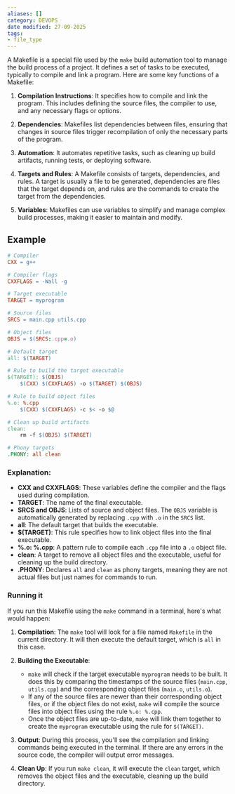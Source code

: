 ```yaml
---
aliases: []
category: DEVOPS
date modified: 27-09-2025
tags:
- file_type
---
```

A Makefile is a special file used by the `make` build automation tool to manage the build process of a project. It defines a set of tasks to be executed, typically to compile and link a program. Here are some key functions of a Makefile:

1. **Compilation Instructions**: It specifies how to compile and link the program. This includes defining the source files, the compiler to use, and any necessary flags or options.

2. **Dependencies**: Makefiles list dependencies between files, ensuring that changes in source files trigger recompilation of only the necessary parts of the program.

3. **Automation**: It automates repetitive tasks, such as cleaning up build artifacts, running tests, or deploying software.

4. **Targets and Rules**: A Makefile consists of targets, dependencies, and rules. A target is usually a file to be generated, dependencies are files that the target depends on, and rules are the commands to create the target from the dependencies.

5. **Variables**: Makefiles can use variables to simplify and manage complex build processes, making it easier to maintain and modify.

## Example

```makefile
# Compiler
CXX = g++

# Compiler flags
CXXFLAGS = -Wall -g

# Target executable
TARGET = myprogram

# Source files
SRCS = main.cpp utils.cpp

# Object files
OBJS = $(SRCS:.cpp=.o)

# Default target
all: $(TARGET)

# Rule to build the target executable
$(TARGET): $(OBJS)
	$(CXX) $(CXXFLAGS) -o $(TARGET) $(OBJS)

# Rule to build object files
%.o: %.cpp
	$(CXX) $(CXXFLAGS) -c $< -o $@

# Clean up build artifacts
clean:
	rm -f $(OBJS) $(TARGET)

# Phony targets
.PHONY: all clean
```

### Explanation:

- **CXX and CXXFLAGS**: These variables define the compiler and the flags used during compilation.
- **TARGET**: The name of the final executable.
- **SRCS and OBJS**: Lists of source and object files. The `OBJS` variable is automatically generated by replacing `.cpp` with `.o` in the `SRCS` list.
- **all**: The default target that builds the executable.
- **$(TARGET)**: This rule specifies how to link object files into the final executable.
- **%.o: %.cpp**: A pattern rule to compile each `.cpp` file into a `.o` object file.
- **clean**: A target to remove all object files and the executable, useful for cleaning up the build directory.
- **.PHONY**: Declares `all` and `clean` as phony targets, meaning they are not actual files but just names for commands to run.

### Running it

If you run this Makefile using the `make` command in a terminal, here's what would happen:

1. **Compilation**: The `make` tool will look for a file named `Makefile` in the current directory. It will then execute the default target, which is `all` in this case.

2. **Building the Executable**: 
   - `make` will check if the target executable `myprogram` needs to be built. It does this by comparing the timestamps of the source files (`main.cpp`, `utils.cpp`) and the corresponding object files (`main.o`, `utils.o`).
   - If any of the source files are newer than their corresponding object files, or if the object files do not exist, `make` will compile the source files into object files using the rule `%.o: %.cpp`.
   - Once the object files are up-to-date, `make` will link them together to create the `myprogram` executable using the rule for `$(TARGET)`.

3. **Output**: During this process, you'll see the compilation and linking commands being executed in the terminal. If there are any errors in the source code, the compiler will output error messages.

4. **Clean Up**: If you run `make clean`, it will execute the `clean` target, which removes the object files and the executable, cleaning up the build directory.

